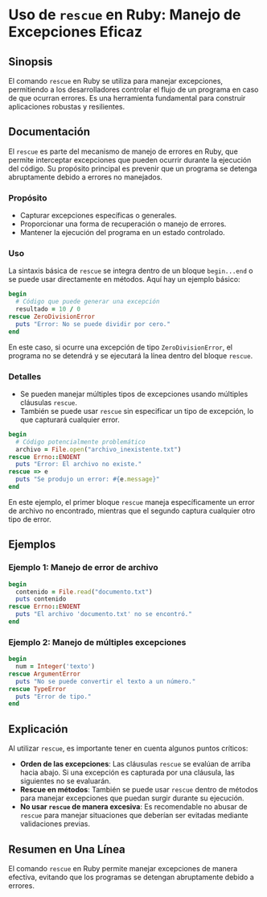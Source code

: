 <!--
Meta Description: # Uso de `rescue` en Ruby: Manejo de Excepciones Eficaz ## Sinopsis El comando `rescue` en Ruby se utiliza para manejar excepciones, permitiendo a los...
Meta Keywords: rescue, que, excepciones, ruby, error
-->

# Uso de `rescue` en Ruby: Manejo de Excepciones Eficaz

## Sinopsis
El comando `rescue` en Ruby se utiliza para manejar excepciones, permitiendo a los desarrolladores controlar el flujo de un programa en caso de que ocurran errores. Es una herramienta fundamental para construir aplicaciones robustas y resilientes.

## Documentación
El `rescue` es parte del mecanismo de manejo de errores en Ruby, que permite interceptar excepciones que pueden ocurrir durante la ejecución del código. Su propósito principal es prevenir que un programa se detenga abruptamente debido a errores no manejados. 

### Propósito
- Capturar excepciones específicas o generales.
- Proporcionar una forma de recuperación o manejo de errores.
- Mantener la ejecución del programa en un estado controlado.

### Uso
La sintaxis básica de `rescue` se integra dentro de un bloque `begin...end` o se puede usar directamente en métodos. Aquí hay un ejemplo básico:

```ruby
begin
  # Código que puede generar una excepción
  resultado = 10 / 0
rescue ZeroDivisionError
  puts "Error: No se puede dividir por cero."
end
```

En este caso, si ocurre una excepción de tipo `ZeroDivisionError`, el programa no se detendrá y se ejecutará la línea dentro del bloque `rescue`.

### Detalles
- Se pueden manejar múltiples tipos de excepciones usando múltiples cláusulas `rescue`.
- También se puede usar `rescue` sin especificar un tipo de excepción, lo que capturará cualquier error.

```ruby
begin
  # Código potencialmente problemático
  archivo = File.open("archivo_inexistente.txt")
rescue Errno::ENOENT
  puts "Error: El archivo no existe."
rescue => e
  puts "Se produjo un error: #{e.message}"
end
```

En este ejemplo, el primer bloque `rescue` maneja específicamente un error de archivo no encontrado, mientras que el segundo captura cualquier otro tipo de error.

## Ejemplos
### Ejemplo 1: Manejo de error de archivo
```ruby
begin
  contenido = File.read("documento.txt")
  puts contenido
rescue Errno::ENOENT
  puts "El archivo 'documento.txt' no se encontró."
end
```

### Ejemplo 2: Manejo de múltiples excepciones
```ruby
begin
  num = Integer('texto')
rescue ArgumentError
  puts "No se puede convertir el texto a un número."
rescue TypeError
  puts "Error de tipo."
end
```

## Explicación
Al utilizar `rescue`, es importante tener en cuenta algunos puntos críticos:
- **Orden de las excepciones**: Las cláusulas `rescue` se evalúan de arriba hacia abajo. Si una excepción es capturada por una cláusula, las siguientes no se evaluarán.
- **Rescue en métodos**: También se puede usar `rescue` dentro de métodos para manejar excepciones que puedan surgir durante su ejecución.
- **No usar `rescue` de manera excesiva**: Es recomendable no abusar de `rescue` para manejar situaciones que deberían ser evitadas mediante validaciones previas.

## Resumen en Una Línea
El comando `rescue` en Ruby permite manejar excepciones de manera efectiva, evitando que los programas se detengan abruptamente debido a errores.